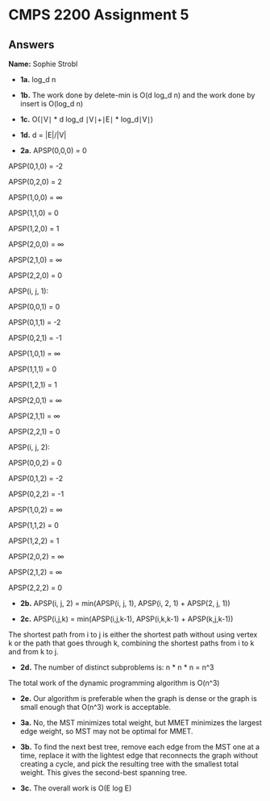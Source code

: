 # CMPS 2200 Assignment 5
## Answers

**Name:** Sophie Strobl






- **1a.**
log_d n

- **1b.**
The work done by delete-min is O(d log_d n) and the work done by insert is O(log_d n)

- **1c.**
O(∣V∣ * d log_d ∣V∣+∣E∣ * log_d∣V∣)

- **1d.**
d = |E|/|V|

- **2a.**
APSP(0,0,0) = 0

APSP(0,1,0) = -2

APSP(0,2,0) = 2

APSP(1,0,0) = ∞

APSP(1,1,0) = 0

APSP(1,2,0) = 1

APSP(2,0,0) = ∞

APSP(2,1,0) = ∞

APSP(2,2,0) = 0

APSP(i, j, 1):

APSP(0,0,1) = 0

APSP(0,1,1) = -2

APSP(0,2,1) = -1

APSP(1,0,1) = ∞

APSP(1,1,1) = 0

APSP(1,2,1) = 1

APSP(2,0,1) = ∞

APSP(2,1,1) = ∞

APSP(2,2,1) = 0

APSP(i, j, 2):

APSP(0,0,2) = 0

APSP(0,1,2) = -2

APSP(0,2,2) = -1

APSP(1,0,2) = ∞

APSP(1,1,2) = 0

APSP(1,2,2) = 1

APSP(2,0,2) = ∞

APSP(2,1,2) = ∞

APSP(2,2,2) = 0

- **2b.**
APSP(i, j, 2) = min(APSP(i, j, 1), APSP(i, 2, 1) + APSP(2, j, 1))

- **2c.**
APSP(i,j,k) = min(APSP(i,j,k-1), APSP(i,k,k-1) + APSP(k,j,k-1))

The shortest path from i to j is either the shortest path without using vertex k or the path that goes through k, combining the shortest paths from i to k and from k to j.

- **2d.**
The number of distinct subproblems is: n * n * n = n^3

The total work of the dynamic programming algorithm is O(n^3)

- **2e.**
Our algorithm is preferable when the graph is dense or the graph is small enough that O(n^3) work is acceptable.

- **3a.**
No, the MST minimizes total weight, but MMET minimizes the largest edge weight, so MST may not be optimal for MMET.

- **3b.**
To find the next best tree, remove each edge from the MST one at a time, replace it with the lightest edge that reconnects the graph without creating a cycle, and pick the resulting tree with the smallest total weight. This gives the second-best spanning tree.

- **3c.**
The overall work is O(E log E)